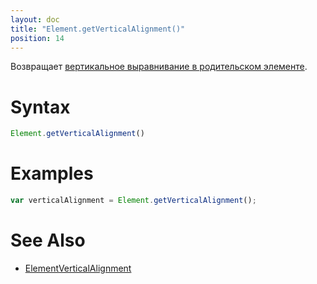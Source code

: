 ```yaml
---
layout: doc
title: "Element.getVerticalAlignment()"
position: 14
---
```


Возвращает [вертикальное выравнивание в родительском элементе](../ElementVerticalAlignment/).

# Syntax

```js
Element.getVerticalAlignment()
```

# Examples

```js
var verticalAlignment = Element.getVerticalAlignment();
```

# See Also

* [ElementVerticalAlignment](../ElementVerticalAlignment/)
